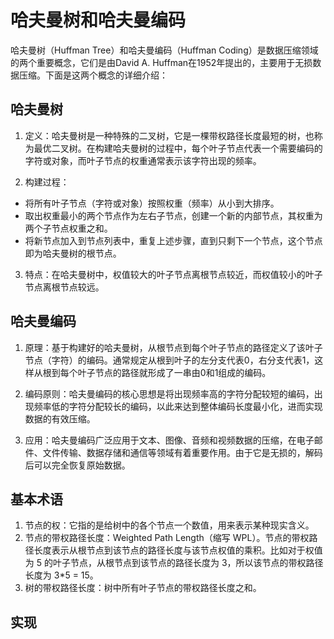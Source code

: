 # 哈夫曼树和哈夫曼编码
哈夫曼树（Huffman Tree）和哈夫曼编码（Huffman Coding）是数据压缩领域的两个重要概念，它们是由David A. Huffman在1952年提出的，主要用于无损数据压缩。下面是这两个概念的详细介绍：

## 哈夫曼树
1. 定义：哈夫曼树是一种特殊的二叉树，它是一棵带权路径长度最短的树，也称为最优二叉树。在构建哈夫曼树的过程中，每个叶子节点代表一个需要编码的字符或对象，而叶子节点的权重通常表示该字符出现的频率。

2. 构建过程：
- 将所有叶子节点（字符或对象）按照权重（频率）从小到大排序。
- 取出权重最小的两个节点作为左右子节点，创建一个新的内部节点，其权重为两个子节点权重之和。
- 将新节点加入到节点列表中，重复上述步骤，直到只剩下一个节点，这个节点即为哈夫曼树的根节点。

3. 特点：在哈夫曼树中，权值较大的叶子节点离根节点较近，而权值较小的叶子节点离根节点较远。

## 哈夫曼编码
1. 原理：基于构建好的哈夫曼树，从根节点到每个叶子节点的路径定义了该叶子节点（字符）的编码。通常规定从根到叶子的左分支代表0，右分支代表1，这样从根到每个叶子节点的路径就形成了一串由0和1组成的编码。

2. 编码原则：哈夫曼编码的核心思想是将出现频率高的字符分配较短的编码，出现频率低的字符分配较长的编码，以此来达到整体编码长度最小化，进而实现数据的有效压缩。

3. 应用：哈夫曼编码广泛应用于文本、图像、音频和视频数据的压缩，在电子邮件、文件传输、数据存储和通信等领域有着重要作用。由于它是无损的，解码后可以完全恢复原始数据。

## 基本术语
1. 节点的权：它指的是给树中的各个节点一个数值，用来表示某种现实含义。
2. 节点的带权路径长度：Weighted Path Length（缩写 WPL）。节点的带权路径长度表示从根节点到该节点的路径长度与该节点权值的乘积。比如对于权值为 5 的叶子节点，从根节点到该节点的路径长度为 3，所以该节点的带权路径长度为 3*5 = 15。
3.  树的带权路径长度：树中所有叶子节点的带权路径长度之和。

## 实现